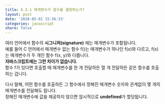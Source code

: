 ```yaml
---
title: 6.3.1 매개변수가 함수를 결정하는가?
layout: post
date: '2020-05-01 15:36:33'
categories: javascript
share: false
---
```


여러 언어에서 함수의 **시그니처(signature)** 에는 매개변수가 포함됩니다.  
예를 들어 C 언어에서 매개변수 없는 함수 f()는 매개변수가 하나인 f(x)와 다르고, f(x)는 매개변수가 두 개인 함수 f(x, y)와 다릅니다.  
**자바스크립트에는 그런 차이가 없습니다.**  
함수 f가 있다면 호출할 때 매개변수를 한 개 전달하든 열 개 전달하든 같은 함수를 호출하는 겁니다.

다시 말해, 어떤 함수를 호출하든 그 함수에서 정해진 매개변수 숫자와 관계없이 몇 개의 매개변수를 전달해도 됩니다.  
정해진 매개변수에 값을 제공하지 않으면 암시적으로 **undefined**가 할당됩니다.